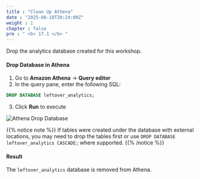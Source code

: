 ```yaml
---
title : "Clean Up Athena"
date : "2025-08-10T20:24:00Z"
weight : 1
chapter : false
pre : " <b> 17.1 </b> "
---
```


Drop the analytics database created for this workshop.

#### Drop Database in Athena

1. Go to **Amazon Athena** → **Query editor**
2. In the query pane, enter the following SQL:

```sql
DROP DATABASE leftover_analytics;
```

3. Click **Run** to execute

![Athena Drop Database](/images/17/17-1.png?featherlight=false&width=90pc)

{{% notice note %}}
If tables were created under the database with external locations, you may need to drop the tables first or use `DROP DATABASE leftover_analytics CASCADE;` where supported.
{{% /notice %}}

#### Result

The `leftover_analytics` database is removed from Athena.


